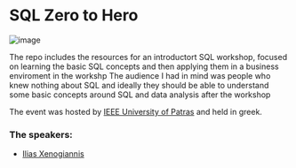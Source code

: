 # SQL Zero to Hero

![image](https://github.com/ilias1111/sql-intro-workshop/assets/4363375/3d278c30-7b02-453c-a204-3ef6d3dcb79b)

The repo includes the resources for an introductort SQL workshop, focused on learning the basic SQL concepts and then applying them in a business enviroment in the workshp
The audience I had in mind was people who knew nothing about SQL and ideally they should be able to understand some basic concepts around SQL and data analysis after the workshop

The event was hosted by [IEEE University of Patras](https://github.com/IEEE-SB-Univ-of-Patras) and held in greek.

### The speakers:
- [Ilias Xenogiannis](https://www.linkedin.com/in/ilias-xenogiannis/)
